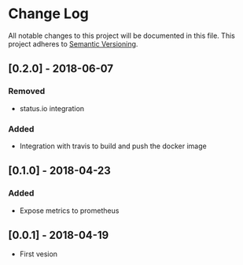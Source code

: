 # Change Log
All notable changes to this project will be documented in this file.
This project adheres to [Semantic Versioning](http://semver.org/).

## [0.2.0] - 2018-06-07
### Removed
- status.io integration

### Added
- Integration with travis to build and push the docker image

## [0.1.0] - 2018-04-23
### Added
- Expose metrics to prometheus

## [0.0.1] - 2018-04-19
- First vesion
